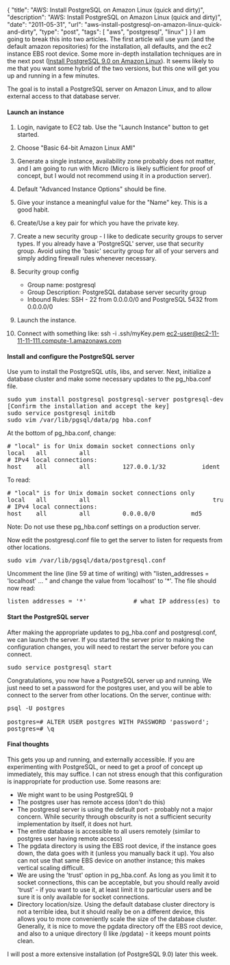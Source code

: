 {
  "title": "AWS: Install PostgreSQL on Amazon Linux (quick and dirty)",
  "description": "AWS: Install PostgreSQL on Amazon Linux (quick and dirty)",
  "date": "2011-05-31",
  "url": "aws-install-postgresql-on-amazon-linux-quick-and-dirty",
  "type": "post",
  "tags": [
    "aws",
    "postgresql",
    "linux"
  ]
}
I am going to break this into two articles.  The first article will use yum (and the default amazon repositories) for the installation, all defaults, and the ec2 instance EBS root device.  Some more in-depth installation techniques are in the next post ([Install PostgreSQL 9.0 on Amazon Linux](http://imperialwicket.com/aws-install-postgresql-90-on-amazon-linux)).  It seems likely to me that you want some hybrid of the two versions, but this one will get you up and running in a few minutes.  

The goal is to install a PostgreSQL server on Amazon Linux, and to allow external access to that database server.

#### Launch an instance

1.  Login, navigate to EC2 tab.  Use the "Launch Instance" button to get started.
2.  Choose "Basic 64-bit Amazon Linux AMI"
3.  Generate a single instance, availability zone probably does not matter, and I am going to run with Micro (Micro is likely sufficient for proof of concept, but I would not recommend using it in a production server).
4.  Default "Advanced Instance Options" should be fine.
5.  Give your instance a meaningful value for the "Name" key.  This is a good habit.
6.  Create/Use a key pair for which you have the private key.
7.  Create a new security group - I like to dedicate security groups to server types.  If you already have a 'PostgreSQL' server, use that security group.  Avoid using the 'basic' security group for all of your servers and simply adding firewall rules whenever necessary.
8.  Security group config

    *   Group name: postgresql
    *   Group Description: PostgreSQL database server security group
    *   Inbound Rules: SSH - 22 from 0.0.0.0/0 and PostgreSQL 5432 from 0.0.0.0/0

9.  Launch the instance.
10.  Connect with something like:
ssh -i .ssh/myKey.pem ec2-user@ec2-11-11-11-111.compute-1.amazonaws.com

#### Install and configure the PostgreSQL server

Use yum to install the PostgreSQL utils, libs, and server.  Next, initialize a database cluster and make some necessary updates to the pg_hba.conf file.

<pre>
sudo yum install postgresql postgresql-server postgresql-devel postgresql-contrib postgresql-docs
[Confirm the installation and accept the key]
sudo service postgresql initdb
sudo vim /var/lib/pgsql/data/pg_hba.conf
</pre>

At the bottom of pg_hba.conf, change:
<pre>
# "local" is for Unix domain socket connections only
local   all         all                                       ident
# IPv4 local connections:
host    all         all         127.0.0.1/32          ident
</pre>
To read:
<pre>
# "local" is for Unix domain socket connections only
local   all         all                                  trust
# IPv4 local connections:
host    all         all         0.0.0.0/0          md5
</pre>

Note:  Do not use these pg_hba.conf settings on a production server.

Now edit the postgresql.conf file to get the server to listen for requests from other locations.

<pre>
sudo vim /var/lib/pgsql/data/postgresql.conf
</pre>

Uncomment the line (line 59 at time of writing) with "listen_addresses = 'localhost' ... " and change the value from 'localhost' to '*'.  The file should now read:
<pre>
listen_addresses = '*'             # what IP address(es) to listen on;
</pre>

#### Start the PostgreSQL server

After making the appropriate updates to pg_hba.conf and postgresql.conf, we can launch the server.  If you started the server prior to making the configuration changes, you will need to restart the server before you can connect.

<pre>
sudo service postgresql start
</pre>

Congratulations, you now have a PostgreSQL server up and running.  We just need to set a password for the postgres user, and you will be able to connect to the server from other locations.  On the server, continue with:

<pre>
psql -U postgres

postgres=# ALTER USER postgres WITH PASSWORD 'password';
postgres=# \q
</pre>

#### Final thoughts

This gets you up and running, and externally accessible.  If you are experimenting with PostgreSQL, or need to get a proof of concept up immediately, this may suffice.  I can not stress enough that this configuration is inappropriate for production use.  Some reasons are:

*   We might want to be using PostgreSQL 9
*   The postgres user has remote access (don't do this)
*   The postgresql server is using the default port - probably not a major concern.  While security through obscurity is not a sufficient security implementation by itself, it does not hurt.
*   The entire database is accessible to all users remotely (similar to postgres user having remote access)
*   The pgdata directory is using the EBS root device, if the instance goes down, the data goes with it (unless you manually back it up).  You also can not use that same EBS device on another instance; this makes vertical scaling difficult.
*   We are using the 'trust' option in pg_hba.conf.  As long as you limit it to socket connections, this can be acceptable, but you should really avoid 'trust' - if you want to use it, at least limit it to particular users and be sure it is only available for socket connections.
*   Directory location/size.  Using the default database cluster directory is not a terrible idea, but it should really be on a different device, this allows you to more conveniently scale the size of the database cluster.  Generally, it is nice to move the pgdata directory off the EBS root device, and also to a unique directory (I like /pgdata) - it keeps mount points clean.

I will post a more extensive installation (of PostgreSQL 9.0) later this week.
